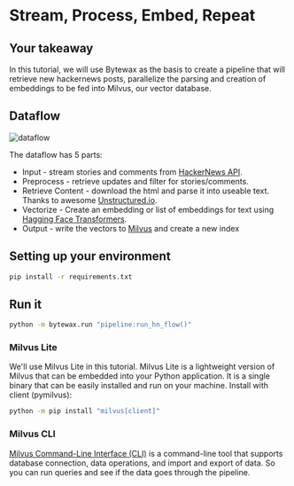 
#  Stream, Process, Embed, Repeat

## Your takeaway
In this tutorial, we will use Bytewax as the basis to create a pipeline that will retrieve new hackernews posts, parallelize the parsing and creation of embeddings to be fed into Milvus, our vector database.

## Dataflow
![dataflow](https://github.com/bytewax/real-time-milvus/blob/main/dataflow.png)

The dataflow has 5 parts:
* Input - stream stories and comments from [HackerNews API](https://github.com/HackerNews/API).
* Preprocess - retrieve updates and filter for stories/comments.
* Retrieve Content - download the html and parse it into useable text. Thanks to awesome [Unstructured.io](https://github.com/Unstructured-IO/unstructured).
* Vectorize - Create an embedding or list of embeddings for text using [Hagging Face Transformers](https://huggingface.co/sentence-transformers/all-MiniLM-L6-v2).
* Output - write the vectors to [Milvus]() and create a new index


## Setting up your environment
```bash
pip install -r requirements.txt
```

## Run it

```bash
python -m bytewax.run "pipeline:run_hn_flow()"
```

### Milvus Lite
We'll use Milvus Lite in this tutorial. Milvus Lite is a lightweight version of Milvus that can be embedded into your Python application. It is a single binary that can be easily installed and run on your machine. Install with client (pymilvus):

```bash
python -m pip install "milvus[client]"
```

### Milvus CLI
[Milvus Command-Line Interface (CLI)](https://milvus.io/docs/cli_overview.md) is a command-line tool that supports database connection, data operations, and import and export of data.
So you can run queries and see if the data goes through the pipeline.
